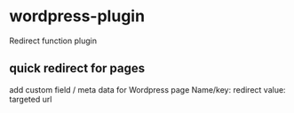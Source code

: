 # wordpress-plugin
Redirect function plugin

quick redirect for pages
------------------------
add custom field / meta data for Wordpress page
Name/key: redirect
value: targeted url
